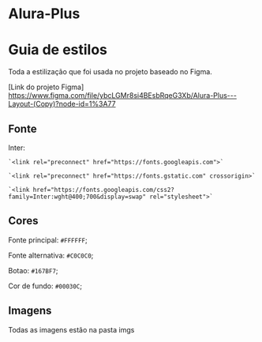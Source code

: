 # Alura-Plus

# Guia de estilos

Toda a estilização que foi usada no projeto baseado no Figma.

[Link do projeto Figma] https://www.figma.com/file/ybcLGMr8si4BEsbRqeG3Xb/Alura-Plus---Layout-(Copy)?node-id=1%3A77

## Fonte

Inter:

    `<link rel="preconnect" href="https://fonts.googleapis.com">`
    
    `<link rel="preconnect" href="https://fonts.gstatic.com" crossorigin>`
    
    `<link href="https://fonts.googleapis.com/css2?family=Inter:wght@400;700&display=swap" rel="stylesheet">`

## Cores

Fonte principal: `#FFFFFF`;

Fonte alternativa: `#C0C0C0`;

Botao: `#167BF7`;

Cor de fundo: `#00030C`;

## Imagens

Todas as imagens estão na pasta imgs
